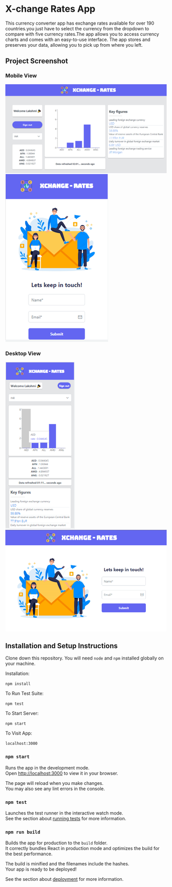 # X-change Rates App

This currency converter app has exchange rates available for over 190 countries.you just have to select the currency from the dropdown to compare with five currency rates.The app allows you to access currency charts and comes with an easy-to-use interface.
The app stores and preserves your data, allowing you to pick up from where you left.

## Project Screenshot

### Mobile View

![Mobile](/src/assets/Desktop%20view%20-%20dashboard.PNG)
![Mobile](/src/assets/Mobile%20view.PNG)

### Desktop View
![Desktop](/src/assets/Mobile%20view-dashboard.PNG)
![Desktop](/src/assets/Desktop%20view.PNG)


## Installation and Setup Instructions

Clone down this repository. You will need `node` and `npm` installed globally on your machine.

Installation:

`npm install`

To Run Test Suite:

`npm test`

To Start Server:

`npm start`

To Visit App:

`localhost:3000`

### `npm start`

Runs the app in the development mode.\
Open [http://localhost:3000](http://localhost:3000) to view it in your browser.

The page will reload when you make changes.\
You may also see any lint errors in the console.

### `npm test`

Launches the test runner in the interactive watch mode.\
See the section about [running tests](https://facebook.github.io/create-react-app/docs/running-tests) for more information.

### `npm run build`

Builds the app for production to the `build` folder.\
It correctly bundles React in production mode and optimizes the build for the best performance.

The build is minified and the filenames include the hashes.\
Your app is ready to be deployed!

See the section about [deployment](https://facebook.github.io/create-react-app/docs/deployment) for more information.
